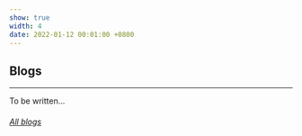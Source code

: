 ```yaml
---
show: true
width: 4
date: 2022-01-12 00:01:00 +0800
---
```

<div class="p-4">
    <h2>Blogs</h2>
    <hr />
    <p>
       To be written...
    </p>
    <h6 class="d-block p-3 mt-0 text-right">
        <a href="_showcase/default/Blog_items.html">All blogs <i class="fas fa-angle-double-right"></i></a>
    </h6>
</div>

